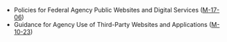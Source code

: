 - Policies for Federal Agency Public Websites and Digital Services ([M-17-06](https://www.whitehouse.gov/sites/whitehouse.gov/files/omb/memoranda/2017/m-17-06.pdf))
- Guidance for Agency Use of Third-Party Websites and Applications ([M-10-23](https://obamawhitehouse.archives.gov/sites/default/files/omb/assets/memoranda_2010/m10-23.pdf))
